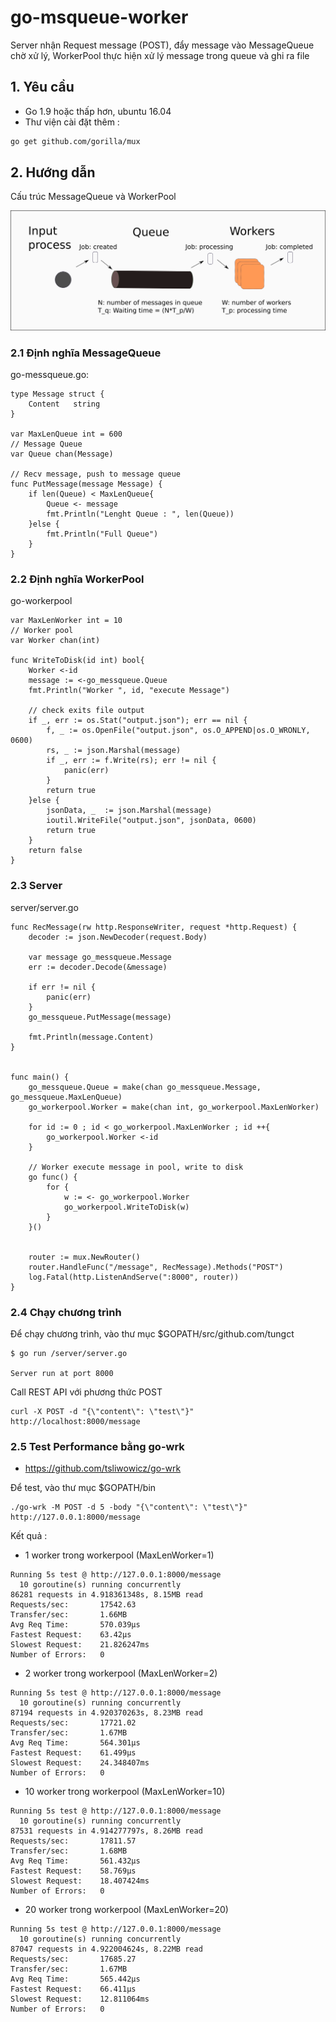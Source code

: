 # go-msqueue-worker

Server nhận Request message (POST), đẩy message vào MessageQueue chờ xử lý, WorkerPool thực hiện xử lý message trong queue và ghi ra file

## 1. Yêu cầu
- Go 1.9 hoặc thấp hơn, ubuntu 16.04
- Thư viện cài đặt thêm :

```bash
go get github.com/gorilla/mux
```

## 2. Hướng dẫn

Cấu trúc MessageQueue và WorkerPool 

![architecture introduction diagram](image/msq.png)

### 2.1 Định nghĩa MessageQueue
go-messqueue.go:

```
type Message struct {
	Content   string
}

var MaxLenQueue int = 600
// Message Queue
var Queue chan(Message)

// Recv message, push to message queue
func PutMessage(message Message) {
	if len(Queue) < MaxLenQueue{
		Queue <- message
		fmt.Println("Lenght Queue : ", len(Queue))
	}else {
		fmt.Println("Full Queue")
	}
}
```

### 2.2 Định nghĩa WorkerPool

go-workerpool

```
var MaxLenWorker int = 10
// Worker pool
var Worker chan(int)

func WriteToDisk(id int) bool{
	Worker <-id
	message := <-go_messqueue.Queue
	fmt.Println("Worker ", id, "execute Message")

	// check exits file output
	if _, err := os.Stat("output.json"); err == nil {
		f, _ := os.OpenFile("output.json", os.O_APPEND|os.O_WRONLY, 0600)
		rs, _ := json.Marshal(message)
		if _, err := f.Write(rs); err != nil {
			panic(err)
		}
		return true
	}else {
		jsonData, _  := json.Marshal(message)
		ioutil.WriteFile("output.json", jsonData, 0600)
		return true
	}
	return false
}
```

### 2.3 Server

server/server.go

```
func RecMessage(rw http.ResponseWriter, request *http.Request) {
	decoder := json.NewDecoder(request.Body)

	var message go_messqueue.Message
	err := decoder.Decode(&message)

	if err != nil {
		panic(err)
	}
	go_messqueue.PutMessage(message)

	fmt.Println(message.Content)
}


func main() {
	go_messqueue.Queue = make(chan go_messqueue.Message, go_messqueue.MaxLenQueue)
	go_workerpool.Worker = make(chan int, go_workerpool.MaxLenWorker)

	for id := 0 ; id < go_workerpool.MaxLenWorker ; id ++{
		go_workerpool.Worker <-id
	}

	// Worker execute message in pool, write to disk
	go func() {
		for {
			w := <- go_workerpool.Worker
			go_workerpool.WriteToDisk(w)
		}
	}()


	router := mux.NewRouter()
	router.HandleFunc("/message", RecMessage).Methods("POST")
	log.Fatal(http.ListenAndServe(":8000", router))
}
```

### 2.4 Chạy chương trình

Để chạy chương trình, vào thư mục $GOPATH/src/github.com/tungct

```
$ go run /server/server.go

Server run at port 8000
```
Call REST API với phương thức POST

```
curl -X POST -d "{\"content\": \"test\"}" http://localhost:8000/message
```
### 2.5 Test Performance bằng go-wrk

- https://github.com/tsliwowicz/go-wrk

Để test, vào thư mục $GOPATH/bin


```
./go-wrk -M POST -d 5 -body "{\"content\": \"test\"}" http://127.0.0.1:8000/message
```

Kết quả :

- 1 worker trong workerpool (MaxLenWorker=1)

```
Running 5s test @ http://127.0.0.1:8000/message
  10 goroutine(s) running concurrently
86281 requests in 4.918361348s, 8.15MB read
Requests/sec:		17542.63
Transfer/sec:		1.66MB
Avg Req Time:		570.039µs
Fastest Request:	63.42µs
Slowest Request:	21.826247ms
Number of Errors:	0
```

- 2 worker trong workerpool (MaxLenWorker=2)

```
Running 5s test @ http://127.0.0.1:8000/message
  10 goroutine(s) running concurrently
87194 requests in 4.920370263s, 8.23MB read
Requests/sec:		17721.02
Transfer/sec:		1.67MB
Avg Req Time:		564.301µs
Fastest Request:	61.499µs
Slowest Request:	24.348407ms
Number of Errors:	0
```

- 10 worker trong workerpool (MaxLenWorker=10)

```
Running 5s test @ http://127.0.0.1:8000/message
  10 goroutine(s) running concurrently
87531 requests in 4.914277797s, 8.26MB read
Requests/sec:		17811.57
Transfer/sec:		1.68MB
Avg Req Time:		561.432µs
Fastest Request:	58.769µs
Slowest Request:	18.407424ms
Number of Errors:	0

```

- 20 worker trong workerpool (MaxLenWorker=20)

```
Running 5s test @ http://127.0.0.1:8000/message
  10 goroutine(s) running concurrently
87047 requests in 4.922004624s, 8.22MB read
Requests/sec:		17685.27
Transfer/sec:		1.67MB
Avg Req Time:		565.442µs
Fastest Request:	66.411µs
Slowest Request:	12.811064ms
Number of Errors:	0

```
